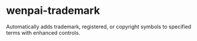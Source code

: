 # wenpai-trademark
Automatically adds trademark, registered, or copyright symbols to specified terms with enhanced controls.
